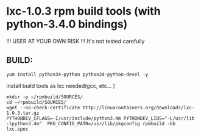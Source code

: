 # lxc-1.0.3 rpm build tools (with python-3.4.0 bindings)

!!! USER AT YOUR OWN RISK !!!
It's not tested carefully

## BUILD:

````
yum install python34-python python34-python-devel -y
````

install build tools as lxc needed(gcc, etc... )


````
mkdir -p ~/rpmbuild/SOURCES/
cd ~/rpmbuild/SOURCES/
wget --no-check-certificate http://linuxcontainers.org/downloads/lxc-1.0.3.tar.gz
PYTHONDEV_CFLAGS=-I/usr/include/python3.4m PYTHONDEV_LIBS="-L/usr/lib -lpython3.4m"  PKG_CONFIG_PATH=/usr/lib/pkgconfig rpmbuild -bb lxc.spec


